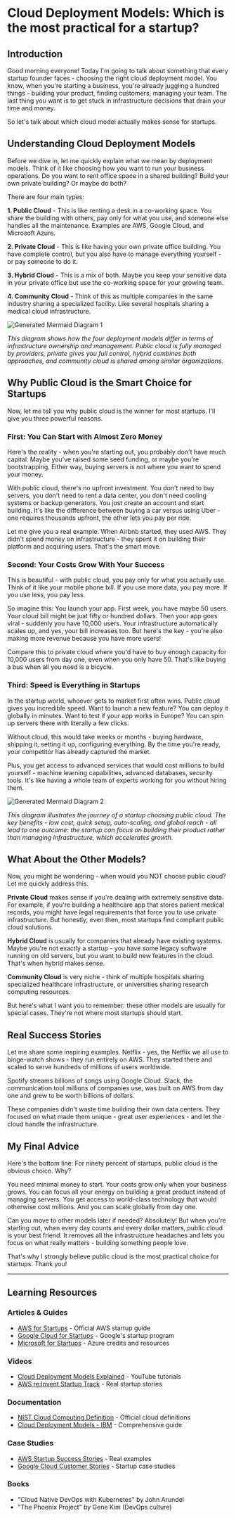 # Cloud Deployment Models: Which is the most practical for a startup?

## Introduction

Good morning everyone! Today I'm going to talk about something that every startup founder faces - choosing the right cloud deployment model. You know, when you're starting a business, you're already juggling a hundred things - building your product, finding customers, managing your team. The last thing you want is to get stuck in infrastructure decisions that drain your time and money.

So let's talk about which cloud model actually makes sense for startups.

## Understanding Cloud Deployment Models

Before we dive in, let me quickly explain what we mean by deployment models. Think of it like choosing how you want to run your business operations. Do you want to rent office space in a shared building? Build your own private building? Or maybe do both?

There are four main types:

**1. Public Cloud** - This is like renting a desk in a co-working space. You share the building with others, pay only for what you use, and someone else handles all the maintenance. Examples are AWS, Google Cloud, and Microsoft Azure.

**2. Private Cloud** - This is like having your own private office building. You have complete control, but you also have to manage everything yourself - or pay someone to do it.

**3. Hybrid Cloud** - This is a mix of both. Maybe you keep your sensitive data in your private office but use the co-working space for your growing team.

**4. Community Cloud** - Think of this as multiple companies in the same industry sharing a specialized facility. Like several hospitals sharing a medical cloud infrastructure.

![Generated Mermaid Diagram 1](diagram_images/diagram_1.png)

*This diagram shows how the four deployment models differ in terms of infrastructure ownership and management. Public cloud is fully managed by providers, private gives you full control, hybrid combines both approaches, and community cloud is shared among similar organizations.*

## Why Public Cloud is the Smart Choice for Startups

Now, let me tell you why public cloud is the winner for most startups. I'll give you three powerful reasons.

### First: You Can Start with Almost Zero Money

Here's the reality - when you're starting out, you probably don't have much capital. Maybe you've raised some seed funding, or maybe you're bootstrapping. Either way, buying servers is not where you want to spend your money.

With public cloud, there's no upfront investment. You don't need to buy servers, you don't need to rent a data center, you don't need cooling systems or backup generators. You just create an account and start building. It's like the difference between buying a car versus using Uber - one requires thousands upfront, the other lets you pay per ride.

Let me give you a real example. When Airbnb started, they used AWS. They didn't spend money on infrastructure - they spent it on building their platform and acquiring users. That's the smart move.

### Second: Your Costs Grow With Your Success

This is beautiful - with public cloud, you pay only for what you actually use. Think of it like your mobile phone bill. If you use more data, you pay more. If you use less, you pay less.

So imagine this: You launch your app. First week, you have maybe 50 users. Your cloud bill might be just fifty or hundred dollars. Then your app goes viral - suddenly you have 10,000 users. Your infrastructure automatically scales up, and yes, your bill increases too. But here's the key - you're also making more revenue because you have more users!

Compare this to private cloud where you'd have to buy enough capacity for 10,000 users from day one, even when you only have 50. That's like buying a bus when all you need is a bicycle.

### Third: Speed is Everything in Startups

In the startup world, whoever gets to market first often wins. Public cloud gives you incredible speed. Want to launch a new feature? You can deploy it globally in minutes. Want to test if your app works in Europe? You can spin up servers there with literally a few clicks.

Without cloud, this would take weeks or months - buying hardware, shipping it, setting it up, configuring everything. By the time you're ready, your competitor has already captured the market.

Plus, you get access to advanced services that would cost millions to build yourself - machine learning capabilities, advanced databases, security tools. It's like having a whole team of experts working for you without hiring them.

![Generated Mermaid Diagram 2](diagram_images/diagram_2.png)

*This diagram illustrates the journey of a startup choosing public cloud. The key benefits - low cost, quick setup, auto-scaling, and global reach - all lead to one outcome: the startup can focus on building their product rather than managing infrastructure, which accelerates growth.*

## What About the Other Models?

Now, you might be wondering - when would you NOT choose public cloud? Let me quickly address this.

**Private Cloud** makes sense if you're dealing with extremely sensitive data. For example, if you're building a healthcare app that stores patient medical records, you might have legal requirements that force you to use private infrastructure. But honestly, even then, most startups find compliant public cloud solutions.

**Hybrid Cloud** is usually for companies that already have existing systems. Maybe you're not exactly a startup - you have some legacy software running on old servers, but you want to build new features in the cloud. That's when hybrid makes sense.

**Community Cloud** is very niche - think of multiple hospitals sharing specialized healthcare infrastructure, or universities sharing research computing resources.

But here's what I want you to remember: these other models are usually for special cases. They're not where most startups should start.

## Real Success Stories

Let me share some inspiring examples. Netflix - yes, the Netflix we all use to binge-watch shows - they run entirely on AWS. They started there and scaled to serve hundreds of millions of users worldwide.

Spotify streams billions of songs using Google Cloud. Slack, the communication tool millions of companies use, was built on AWS from day one and grew to be worth billions of dollars.

These companies didn't waste time building their own data centers. They focused on what made them unique - great user experiences - and let the cloud handle the infrastructure.

## My Final Advice

Here's the bottom line: For ninety percent of startups, public cloud is the obvious choice. Why?

You need minimal money to start. Your costs grow only when your business grows. You can focus all your energy on building a great product instead of managing servers. You get access to world-class technology that would otherwise cost millions. And you can scale globally from day one.

Can you move to other models later if needed? Absolutely! But when you're starting out, when every day counts and every dollar matters, public cloud is your best friend. It removes all the infrastructure headaches and lets you focus on what really matters - building something people love.

That's why I strongly believe public cloud is the most practical choice for startups. Thank you!

---

## Learning Resources

### Articles & Guides
- [AWS for Startups](https://aws.amazon.com/startups/) - Official AWS startup guide
- [Google Cloud for Startups](https://cloud.google.com/startup) - Google's startup program
- [Microsoft for Startups](https://www.microsoft.com/en-us/startups) - Azure credits and resources

### Videos
- [Cloud Deployment Models Explained](https://www.youtube.com/results?search_query=cloud+deployment+models+explained) - YouTube tutorials
- [AWS re:Invent Startup Track](https://www.youtube.com/results?search_query=aws+reinvent+startups) - Real startup stories

### Documentation
- [NIST Cloud Computing Definition](https://nvlpubs.nist.gov/nistpubs/Legacy/SP/nistspecialpublication800-145.pdf) - Official cloud definitions
- [Cloud Deployment Models - IBM](https://www.ibm.com/cloud/learn/cloud-deployment-models) - Comprehensive guide

### Case Studies
- [AWS Startup Success Stories](https://aws.amazon.com/solutions/case-studies/startups/) - Real examples
- [Google Cloud Customer Stories](https://cloud.google.com/customers#/industries=Startups) - Startup case studies

### Books
- "Cloud Native DevOps with Kubernetes" by John Arundel
- "The Phoenix Project" by Gene Kim (DevOps culture)
